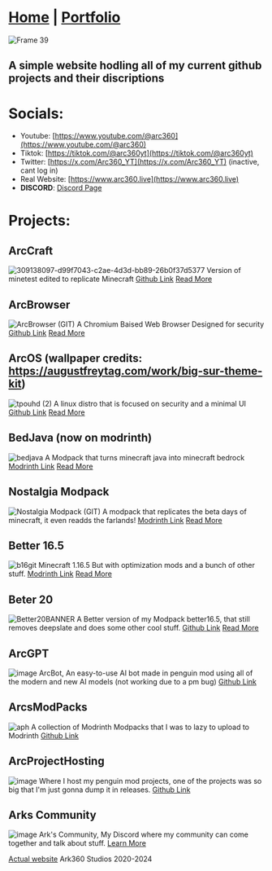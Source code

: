 <link rel="icon" href="assets/img/favicon/SDG_logo.png">

# [Home](https://arc360alt.github.io/arcsite/) | [Portfolio](Portfolio.md)

![Frame 39](https://github.com/arc360alt/arc360.github.io/assets/155182753/407bacc7-f69e-43fb-8af9-777b035166e5)
## A simple website hodling all of my current github projects and their discriptions
# Socials:
- Youtube: [https://www.youtube.com/@arc360](https://www.youtube.com/@arc360)
- Tiktok: [https://tiktok.com/@arc360yt](https://tiktok.com/@arc360yt)
- Twitter: [https://x.com/Arc360_YT](https://x.com/Arc360_YT) (inactive, cant log in)
- Real Website: [https://www.arc360.live](https://www.arc360.live)
- **DISCORD**: [Discord Page](discord.md)
# Projects:
## ArcCraft
![309138097-d99f7043-c2ae-4d3d-bb89-26b0f37d5377](https://github.com/arc360alt/arc360.github.io/assets/155182753/2f3daf02-efdc-4077-ae94-28c309785f4a)
Version of minetest edited to replicate Minecraft [Github Link](https://github.com/arc360alt/ArcCraft) [Read More](project/arccraft.md)

## ArcBrowser
![ArcBrowser (GIT)](https://github.com/arc360alt/arcsite/assets/155182753/a5377ccb-f370-4539-bd9f-6ca53548ff08)
A Chromium Baised Web Browser Designed for security [Github Link](https://github.com/arc360alt/ArcWeb) [Read More](project/arcbrowser.md)

## ArcOS (wallpaper credits: https://augustfreytag.com/work/big-sur-theme-kit)
![tpouhd (2)](https://github.com/user-attachments/assets/f41d1a05-3b96-448f-92de-70a95482d0f7)
A linux distro that is focused on security and a minimal UI [Github Link](https://github.com/arc360alt/ArcOS) [Read More](project/arcos.md)

## BedJava (now on modrinth)
![bedjava](https://github.com/arc360alt/arc360.github.io/assets/155182753/c295562a-fb62-42c2-be6d-ec4fe45d19a8)
A Modpack that turns minecraft java into minecraft bedrock [Modrinth Link](https://modrinth.com/modpack/bedjava) [Read More](project/bedjava.md)

## Nostalgia Modpack
![Nostalgia Modpack (GIT)](https://github.com/arc360alt/arcsite/assets/155182753/77975541-57cd-469e-a73c-e86e86fa4f8f)
A modpack that replicates the beta days of minecraft, it even readds the farlands! [Modrinth Link](https://modrinth.com/modpack/nostalgia-modpack) [Read More](project/nostalgia.md)

## Better 16.5
![b16git](https://github.com/user-attachments/assets/aa2e1399-f4e8-40dd-9992-b7d2d02ef23e)
Minecraft 1.16.5 But with optimization mods and a bunch of other stuff. [Modrinth Link](https://modrinth.com/modpack/better-16.5) [Read More](project/b16.md)

## Beter 20
![Better20BANNER](https://github.com/user-attachments/assets/e3484aba-29ce-4785-b36a-e6d312a34e3d)
A Better version of my Modpack better16.5, that still removes deepslate and does some other cool stuff. [Github Link](https://github.com/arc360alt/Better20/) [Read More](project/b20.md)

## ArcGPT
![image](https://github.com/user-attachments/assets/5dc36040-68af-46e2-9d90-79d7b3a99f3a)
ArcBot, An easy-to-use AI bot made in penguin mod using all of the modern and new AI models (not working due to a pm bug) [Github Link](https://github.com/arc360alt/ArcGPT)

## ArcsModPacks
![aph](https://github.com/user-attachments/assets/ade62c61-b321-4732-861b-1bce5c02abf9)
A collection of Modrinth Modpacks that I was to lazy to upload to Modrinth [Github Link](https://github.com/arc360alt/arcsmodpacks)

## ArcProjectHosting
![image](https://github.com/user-attachments/assets/882e2842-16fc-45aa-9231-f350b9efb23e)
Where I host my penguin mod projects, one of the projects was so big that I'm just gonna dump it in releases. [Github Link](https://github.com/arc360alt/arcprojecthosting?tab=readme-ov-file)

## Arks Community
![image](https://github.com/user-attachments/assets/5414faf8-436b-437d-9992-9dec69cbd93e)
Ark's Community, My Discord where my community can come together and talk about stuff. [Learn More](https://arc360alt.github.io/arcsite/discord.html)

[Actual website](https://www.arc360.xyz) Ark360 Studios 2020-2024
